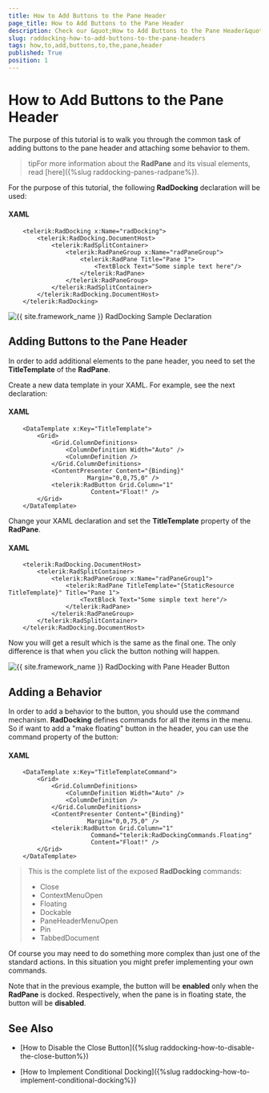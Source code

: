 ```yaml
---
title: How to Add Buttons to the Pane Header
page_title: How to Add Buttons to the Pane Header
description: Check our &quot;How to Add Buttons to the Pane Header&quot; documentation article for the RadDocking {{ site.framework_name }} control.
slug: raddocking-how-to-add-buttons-to-the-pane-headers
tags: how,to,add,buttons,to,the,pane,header
published: True
position: 1
---
```


# How to Add Buttons to the Pane Header

The purpose of this tutorial is to walk you through the common task of adding buttons to the pane header and attaching some behavior to them.

>tipFor more information about the __RadPane__ and its visual elements, read [here]({%slug raddocking-panes-radpane%}).

For the purpose of this tutorial, the following __RadDocking__ declaration will be used:

#### __XAML__

```XAML
	<telerik:RadDocking x:Name="radDocking">
	    <telerik:RadDocking.DocumentHost>
	        <telerik:RadSplitContainer>
	            <telerik:RadPaneGroup x:Name="radPaneGroup">
	                <telerik:RadPane Title="Pane 1">
	                    <TextBlock Text="Some simple text here"/>
	                </telerik:RadPane>
	            </telerik:RadPaneGroup>
	        </telerik:RadSplitContainer>
	    </telerik:RadDocking.DocumentHost>
	</telerik:RadDocking>
```

![{{ site.framework_name }} RadDocking Sample Declaration](images/RadDocking_HowTo_AddHeaderButton_020.png)

## Adding Buttons to the Pane Header 

In order to add additional elements to the pane header, you need to set the __TitleTemplate__ of the __RadPane__.

Create a new data template in your XAML. For example, see the next declaration:

#### __XAML__

```XAML
	<DataTemplate x:Key="TitleTemplate">
	    <Grid>
	        <Grid.ColumnDefinitions>
	            <ColumnDefinition Width="Auto" />
	            <ColumnDefinition />
	        </Grid.ColumnDefinitions>
	        <ContentPresenter Content="{Binding}"
	                  Margin="0,0,75,0" />
	        <telerik:RadButton Grid.Column="1"
	                   Content="Float!" />
	    </Grid>
	</DataTemplate>
```

Change your XAML declaration and set the __TitleTemplate__ property of the __RadPane__.

#### __XAML__

```XAML
	<telerik:RadDocking.DocumentHost>
	    <telerik:RadSplitContainer>
	        <telerik:RadPaneGroup x:Name="radPaneGroup1">
	            <telerik:RadPane TitleTemplate="{StaticResource TitleTemplate}" Title="Pane 1">
	                <TextBlock Text="Some simple text here"/>
	            </telerik:RadPane>
	        </telerik:RadPaneGroup>
	    </telerik:RadSplitContainer>
	</telerik:RadDocking.DocumentHost>
```

Now you will get a result which is the same as the final one. The only difference is that when you click the button nothing will happen.

![{{ site.framework_name }} RadDocking with Pane Header Button](images/RadDocking_HowTo_AddHeaderButton_030.png)

## Adding a Behavior

In order to add a behavior to the button, you should use the command mechanism. __RadDocking__ defines commands for all the items in the menu. So if want to add a "make floating" button in the header, you can use the command property of the button: 

#### __XAML__

```XAML
	<DataTemplate x:Key="TitleTemplateCommand">
	    <Grid>
	        <Grid.ColumnDefinitions>
	            <ColumnDefinition Width="Auto" />
	            <ColumnDefinition />
	        </Grid.ColumnDefinitions>
	        <ContentPresenter Content="{Binding}"
	                  Margin="0,0,75,0" />
	        <telerik:RadButton Grid.Column="1"
	                   Command="telerik:RadDockingCommands.Floating"
	                   Content="Float!" />
	    </Grid>
	</DataTemplate>
```

>This is the complete list of the exposed __RadDocking__ commands:
>	* Close
>	* ContextMenuOpen
>	* Floating
>	* Dockable
>	* PaneHeaderMenuOpen
>	* Pin
>	* TabbedDocument

Of course you may need to do something more complex than just one of the standard actions. In this situation you might prefer implementing your own commands.

Note that in the previous example, the button will be __enabled__ only when the __RadPane__ is docked. Respectively, when the pane is in floating state, the button will be __disabled__.

## See Also

 * [How to Disable the Close Button]({%slug raddocking-how-to-disable-the-close-button%})

 * [How to Implement Conditional Docking]({%slug raddocking-how-to-implement-conditional-docking%})
